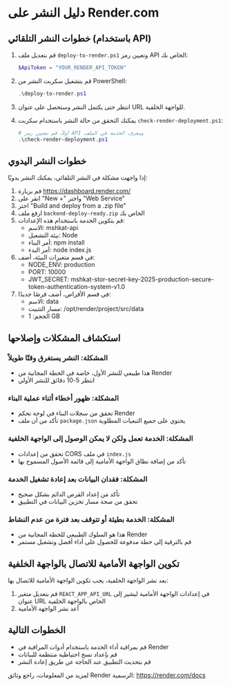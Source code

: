 # دليل النشر على Render.com

## خطوات النشر التلقائي (باستخدام API)

1. قم بتعديل ملف `deploy-to-render.ps1` وتعيين رمز API الخاص بك:
   ```powershell
   $ApiToken = "YOUR_RENDER_API_TOKEN"
   ```

2. قم بتشغيل سكربت النشر من PowerShell:
   ```powershell
   .\deploy-to-render.ps1
   ```

3. انتظر حتى يكتمل النشر وستحصل على عنوان URL للواجهة الخلفية.

4. يمكنك التحقق من حالة النشر باستخدام سكربت `check-render-deployment.ps1`:
   ```powershell
   # أولاً، قم بتعيين رمز API ومعرف الخدمة في الملف
   .\check-render-deployment.ps1
   ```

## خطوات النشر اليدوي

إذا واجهت مشكلة في النشر التلقائي، يمكنك النشر يدويًا:

1. قم بزيارة https://dashboard.render.com/
2. انقر على "New +" واختر "Web Service"
3. اختر "Build and deploy from a .zip file"
4. ارفع ملف `backend-deploy-ready.zip` الخاص بك
5. قم بتكوين الخدمة باستخدام هذه الإعدادات:
   - الاسم: mshkat-api
   - بيئة التشغيل: Node
   - أمر البناء: npm install
   - أمر البدء: node index.js
6. في قسم متغيرات البيئة، أضف:
   - NODE_ENV: production
   - PORT: 10000
   - JWT_SECRET: mshkat-stor-secret-key-2025-production-secure-token-authentication-system-v1.0
7. في قسم الأقراص، أضف قرصًا جديدًا:
   - الاسم: data
   - مسار التثبيت: /opt/render/project/src/data
   - الحجم: 1 GB

## استكشاف المشكلات وإصلاحها

### المشكلة: النشر يستغرق وقتًا طويلاً
- هذا طبيعي للنشر الأول، خاصة في الخطة المجانية من Render
- انتظر 5-10 دقائق للنشر الأولي

### المشكلة: ظهور أخطاء أثناء عملية البناء
- تحقق من سجلات البناء في لوحة تحكم Render
- تأكد من أن ملف `package.json` يحتوي على جميع التبعيات المطلوبة

### المشكلة: الخدمة تعمل ولكن لا يمكن الوصول إلى الواجهة الخلفية
- تحقق من إعدادات CORS في ملف `index.js`
- تأكد من إضافة نطاق الواجهة الأمامية إلى قائمة الأصول المسموح بها

### المشكلة: فقدان البيانات بعد إعادة تشغيل الخدمة
- تأكد من إعداد القرص الدائم بشكل صحيح
- تحقق من صحة مسار تخزين البيانات في التطبيق

### المشكلة: الخدمة بطيئة أو تتوقف بعد فترة من عدم النشاط
- هذا هو السلوك الطبيعي للخطة المجانية من Render
- قم بالترقية إلى خطة مدفوعة للحصول على أداء أفضل وتشغيل مستمر

## تكوين الواجهة الأمامية للاتصال بالواجهة الخلفية

بعد نشر الواجهة الخلفية، يجب تكوين الواجهة الأمامية للاتصال بها:

1. قم بتعديل متغير `REACT_APP_API_URL` في إعدادات الواجهة الأمامية ليشير إلى عنوان URL الخاص بالواجهة الخلفية
2. أعد نشر الواجهة الأمامية

## الخطوات التالية

- قم بمراقبة أداء الخدمة باستخدام أدوات المراقبة في Render
- قم بإعداد نسخ احتياطية منتظمة للبيانات
- قم بتحديث التطبيق عند الحاجة عن طريق إعادة النشر

لمزيد من المعلومات، راجع وثائق Render الرسمية: https://render.com/docs
